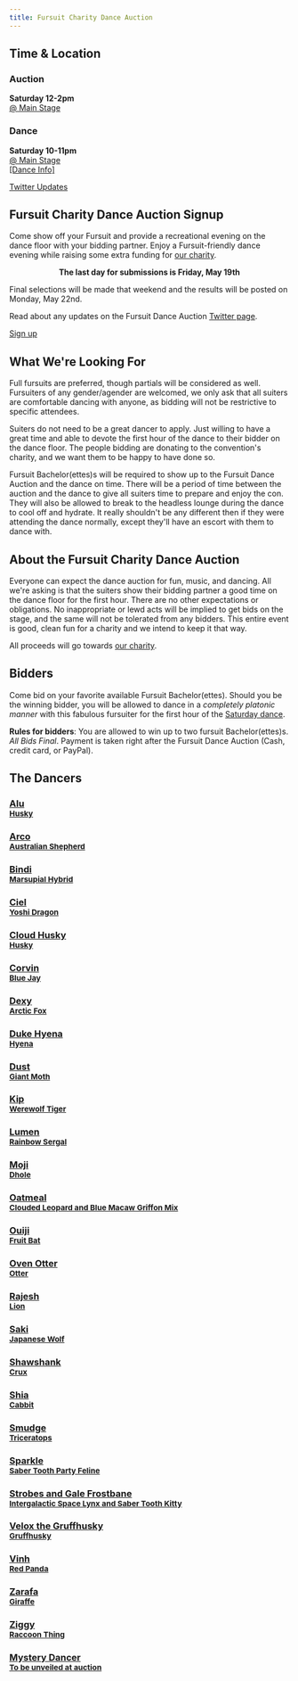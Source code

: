 ```yaml
---
title: Fursuit Charity Dance Auction
---
```

<div class="page-wrapper"><div class="one_full textcenter"><h2><span>Time &amp; Location</span></h2><div class="page-wrapper"><div class="one_half">
<div class="skivdiv-content">
<h3>Auction</h3>
<p><strong>Saturday 12-2pm</strong><br>
<a href="https://www.goblfc.org/events/map/">@ Main Stage</a></p>
<div class="clear"></div>
</div>
</div>
<div class="one_half last">
<div class="skivdiv-content">
<h3>Dance</h3>
<p><strong>Saturday 10-11pm</strong><br>
<a href="https://www.goblfc.org/events/map/">@ Main Stage</a><br>
<a href="https://www.goblfc.org/events/dance/">[Dance Info]</a></p>
<div class="clear"></div>
</div>
</div>
<p><a class="button" href="https://twitter.com/bldanceauction" target="_blank" rel="noopener noreferrer">Twitter Updates</a></p>
<div class="clear"></div></div></div>

<div class="one_full hide"><h2><span>Fursuit Charity Dance Auction Signup</span></h2><div class="page-wrapper"><p>Come show off your Fursuit and provide a recreational evening on the dance floor with your bidding partner. Enjoy a Fursuit-friendly dance evening while raising some extra funding for <a href="https://www.goblfc.org/charity/">our charity</a>.</p>
<p><strong style="display: block; text-align: center;">The last day for submissions is Friday, May 19th</strong></p>
<p>Final selections will be made that weekend and the results will be posted on Monday, May 22nd.</p>
<p>Read about any updates on the Fursuit Dance Auction <a href="https://twitter.com/bldanceauction" target="_blank" rel="noopener noreferrer">Twitter page</a>.</p>
<p class="textcenter"><a class="button" href="https://docs.google.com/forms/d/1ZMLDSZiQDsZlqMmXFnfA6wTXS6hjgAov_i2RBj1_JrQ/viewform?edit_requested=true" target="_blank" rel="noopener noreferrer">Sign up</a></p>
<div class="clear"></div></div></div>

<div class="one_full hide"><h2><span>What We're Looking For</span></h2><div class="page-wrapper"><p>Full fursuits are preferred, though partials will be considered as well. Fursuiters of any&nbsp;gender/agender are welcomed, we only ask that all suiters are comfortable dancing with anyone, as bidding will not be restrictive to specific attendees.</p>
<p>Suiters do not need to be a great dancer to apply. Just willing to have a great time and able to devote the first hour of the dance to their bidder on the dance floor. The people bidding are donating to the convention's charity, and we want them to be happy to have done so.</p>
<p>Fursuit Bachelor(ettes)s will be required to show up to the Fursuit Dance Auction and the dance on time. There will be a period of time between the auction and the dance to give all suiters time to prepare and enjoy the con. They will also be allowed to break to the headless lounge during the dance to cool off and hydrate. It really shouldn't be any different then if they were attending the dance normally, except they'll have an escort with them to dance with.</p>
<div class="clear"></div></div></div>

<div class="one_full"><h2><span>About the Fursuit Charity Dance Auction</span></h2><div class="page-wrapper"><p>Everyone can expect the dance auction for fun, music, and dancing. All we're asking is that the suiters show their bidding partner a good time on the dance floor for the first hour. There are no other expectations or obligations. No inappropriate or lewd acts will be implied to get bids on the stage, and the same will not be tolerated from any bidders. This entire event is good, clean fun for a charity and we intend to keep it that way.</p>
<p>All proceeds will go towards <a href="https://www.goblfc.org/charity/">our charity</a>.</p>
<div class="clear"></div></div></div>

<div class="one_full"><h2><span>Bidders</span></h2><div class="page-wrapper"><p>Come bid on your favorite available Fursuit Bachelor(ettes). Should you be the winning bidder, you will be allowed to dance in a <em>completely platonic manner</em> with this fabulous fursuiter for the first hour of the <a href="https://www.goblfc.org/events/dance/">Saturday dance</a>.</p>
<p><strong>Rules for bidders</strong>: You are allowed to win up to two fursuit Bachelor(ettes)s. <em>All Bids Final</em>. Payment is taken right after the Fursuit Dance Auction (Cash, credit card, or PayPal).</p>
<div class="clear"></div></div></div>

<div class="one_full card-button dancer-cards"><h2><span>The Dancers</span></h2><div class="page-wrapper">
<div class="chunk-bucket one_third" style="background-image:url(/wp-content/uploads/dancer_alu.jpg);"><div class="bucket-wrap"><a class="bucket-lynx" href="https://twitter.com/AluBurstow" target="_blank" title="Alu<br><small>Husky</small>" style="background-image:url();"></a><h3 class="bucket-title"><a href="https://twitter.com/AluBurstow" target="_blank" title="Alu<br><small>Husky</small>">Alu<br><small>Husky</small></a></h3><div class="clear"></div></div></div>
<div class="chunk-bucket one_third" style="background-image:url(/wp-content/uploads/dancer_arco.jpg);"><div class="bucket-wrap"><a class="bucket-lynx" href="https://twitter.com/ArcoShep" target="_blank" title="Arco<br><small>Australian Shepherd</small>" style="background-image:url();"></a><h3 class="bucket-title"><a href="https://twitter.com/ArcoShep" target="_blank" title="Arco<br><small>Australian Shepherd</small>">Arco<br><small>Australian Shepherd</small></a></h3><div class="clear"></div></div></div>
<div class="chunk-bucket one_third" style="background-image:url(/wp-content/uploads/dancer_bindi.jpg);"><div class="bucket-wrap"><a class="bucket-lynx" href="https://twitter.com/Bindi_Swagtail" target="_blank" title="Bindi<br><small>Marsupial Hybrid</small>" style="background-image:url();"></a><h3 class="bucket-title"><a href="https://twitter.com/Bindi_Swagtail" target="_blank" title="Bindi<br><small>Marsupial Hybrid</small>">Bindi<br><small>Marsupial Hybrid</small></a></h3><div class="clear"></div></div></div>
<div class="chunk-bucket one_third" style="background-image:url(/wp-content/uploads/dancer_ciel.jpg);"><div class="bucket-wrap"><a class="bucket-lynx" href="https://twitter.com/wataameron" target="_blank" title="Ciel<br><small>Yoshi Dragon</small>" style="background-image:url();"></a><h3 class="bucket-title"><a href="https://twitter.com/wataameron" target="_blank" title="Ciel<br><small>Yoshi Dragon</small>">Ciel<br><small>Yoshi Dragon</small></a></h3><div class="clear"></div></div></div>
<div class="chunk-bucket one_third" style="background-image:url(/wp-content/uploads/dancer_cloudhusky.jpg);"><div class="bucket-wrap"><a class="bucket-lynx" href="https://twitter.com/Cloud1516" target="_blank" title="Cloud Husky<br><small>Husky</small>" style="background-image:url();"></a><h3 class="bucket-title"><a href="https://twitter.com/Cloud1516" target="_blank" title="Cloud Husky<br><small>Husky</small>">Cloud Husky<br><small>Husky</small></a></h3><div class="clear"></div></div></div>
<div class="chunk-bucket one_third" style="background-image:url(/wp-content/uploads/dancer_corvin.jpg);"><div class="bucket-wrap"><a class="bucket-lynx" href="https://twitter.com/CorvinBirdy" target="_blank" title="Corvin<br><small>Blue Jay</small>" style="background-image:url();"></a><h3 class="bucket-title"><a href="https://twitter.com/CorvinBirdy" target="_blank" title="Corvin<br><small>Blue Jay</small>">Corvin<br><small>Blue Jay</small></a></h3><div class="clear"></div></div></div>
<div class="chunk-bucket one_third" style="background-image:url(/wp-content/uploads/dancer_dexy.jpg);"><div class="bucket-wrap"><a class="bucket-lynx" href="https://twitter.com/ChanDexy" target="_blank" title="Dexy<br><small>Arctic Fox</small>" style="background-image:url();"></a><h3 class="bucket-title"><a href="https://twitter.com/ChanDexy" target="_blank" title="Dexy<br><small>Arctic Fox</small>">Dexy<br><small>Arctic Fox</small></a></h3><div class="clear"></div></div></div>
<div class="chunk-bucket one_third" style="background-image:url(/wp-content/uploads/dancer_dukehyena.jpg);"><div class="bucket-wrap"><a class="bucket-lynx" href="https://twitter.com/DukeHyena" target="_blank" title="Duke Hyena<br><small>Hyena</small>" style="background-image:url();"></a><h3 class="bucket-title"><a href="https://twitter.com/DukeHyena" target="_blank" title="Duke Hyena<br><small>Hyena</small>">Duke Hyena<br><small>Hyena</small></a></h3><div class="clear"></div></div></div>
<div class="chunk-bucket one_third" style="background-image:url(/wp-content/uploads/dancer_dust.jpg);"><div class="bucket-wrap"><a class="bucket-lynx" href="https://twitter.com/Fanimal_Cre8tn" target="_blank" title="Dust<br><small>Giant Moth</small>" style="background-image:url();"></a><h3 class="bucket-title"><a href="https://twitter.com/Fanimal_Cre8tn" target="_blank" title="Dust<br><small>Giant Moth</small>">Dust<br><small>Giant Moth</small></a></h3><div class="clear"></div></div></div>
<div class="chunk-bucket one_third" style="background-image:url(/wp-content/uploads/dancer_kip.jpg);"><div class="bucket-wrap"><a class="bucket-lynx" href="https://twitter.com/TigerSquat" target="_blank" title="Kip<br><small>Werewolf Tiger</small>" style="background-image:url();"></a><h3 class="bucket-title"><a href="https://twitter.com/TigerSquat" target="_blank" title="Kip<br><small>Werewolf Tiger</small>">Kip<br><small>Werewolf Tiger</small></a></h3><div class="clear"></div></div></div>
<div class="chunk-bucket one_third" style="background-image:url(/wp-content/uploads/dancer_lumen.jpg);"><div class="bucket-wrap"><a class="bucket-lynx" href="https://twitter.com/LumenSergal" target="_blank" title="Lumen<br><small>Rainbow Sergal</small>" style="background-image:url();"></a><h3 class="bucket-title"><a href="https://twitter.com/LumenSergal" target="_blank" title="Lumen<br><small>Rainbow Sergal</small>">Lumen<br><small>Rainbow Sergal</small></a></h3><div class="clear"></div></div></div>
<div class="chunk-bucket one_third" style="background-image:url(/wp-content/uploads/dancer_moji.jpg);"><div class="bucket-wrap"><a class="bucket-lynx" href="https://twitter.com/MojiTheDhole" target="_blank" title="Moji<br><small>Dhole</small>" style="background-image:url();"></a><h3 class="bucket-title"><a href="https://twitter.com/MojiTheDhole" target="_blank" title="Moji<br><small>Dhole</small>">Moji<br><small>Dhole</small></a></h3><div class="clear"></div></div></div>
<div class="chunk-bucket one_third" style="background-image:url(/wp-content/uploads/dancer_oatmeal.jpg);"><div class="bucket-wrap"><a class="bucket-lynx" href="https://twitter.com/Ceeotu" target="_blank" title="Oatmeal<br><small>Clouded Leopard and Blue Macaw Griffon Mix</small>" style="background-image:url();"></a><h3 class="bucket-title"><a href="https://twitter.com/Ceeotu" target="_blank" title="Oatmeal<br><small>Clouded Leopard and Blue Macaw Griffon Mix</small>">Oatmeal<br><small>Clouded Leopard and Blue Macaw Griffon Mix</small></a></h3><div class="clear"></div></div></div>
<div class="chunk-bucket one_third" style="background-image:url(/wp-content/uploads/dancer_ouiji.jpg);"><div class="bucket-wrap"><a class="bucket-lynx" href="https://twitter.com/Ouiji314" target="_blank" title="Ouiji<br><small>Fruit Bat</small>" style="background-image:url();"></a><h3 class="bucket-title"><a href="https://twitter.com/Ouiji314" target="_blank" title="Ouiji<br><small>Fruit Bat</small>">Ouiji<br><small>Fruit Bat</small></a></h3><div class="clear"></div></div></div>
<div class="chunk-bucket one_third" style="background-image:url(/wp-content/uploads/dancer_ovenotter.jpg);"><div class="bucket-wrap"><a class="bucket-lynx" href="https://twitter.com/OvenOtter" target="_blank" title="Oven Otter<br><small>Otter</small>" style="background-image:url();"></a><h3 class="bucket-title"><a href="https://twitter.com/OvenOtter" target="_blank" title="Oven Otter<br><small>Otter</small>">Oven Otter<br><small>Otter</small></a></h3><div class="clear"></div></div></div>
<div class="chunk-bucket one_third" style="background-image:url(/wp-content/uploads/dancer_rajeshsingh.jpg);"><div class="bucket-wrap"><a class="bucket-lynx" href="https://twitter.com/RajeshTheLion" target="_blank" title="Rajesh<br><small>Lion</small>" style="background-image:url();"></a><h3 class="bucket-title"><a href="https://twitter.com/RajeshTheLion" target="_blank" title="Rajesh<br><small>Lion</small>">Rajesh<br><small>Lion</small></a></h3><div class="clear"></div></div></div>
<div class="chunk-bucket one_third" style="background-image:url(/wp-content/uploads/dancer_saki.jpg);"><div class="bucket-wrap"><a class="bucket-lynx" href="https://twitter.com/_Garasaki" target="_blank" title="Saki<br><small>Japanese Wolf</small>" style="background-image:url();"></a><h3 class="bucket-title"><a href="https://twitter.com/_Garasaki" target="_blank" title="Saki<br><small>Japanese Wolf</small>">Saki<br><small>Japanese Wolf</small></a></h3><div class="clear"></div></div></div>
<div class="chunk-bucket one_third" style="background-image:url(/wp-content/uploads/dancer_shawshank.jpg);"><div class="bucket-wrap"><a class="bucket-lynx" href="https://twitter.com/Shawshank_Crux" target="_blank" title="Shawshank<br><small>Crux</small>" style="background-image:url();"></a><h3 class="bucket-title"><a href="https://twitter.com/Shawshank_Crux" target="_blank" title="Shawshank<br><small>Crux</small>">Shawshank<br><small>Crux</small></a></h3><div class="clear"></div></div></div>
<div class="chunk-bucket one_third" style="background-image:url(/wp-content/uploads/dancer_shia.jpg);"><div class="bucket-wrap"><a class="bucket-lynx" href="https://twitter.com/ShiaCabbit" target="_blank" title="Shia<br><small>Cabbit</small>" style="background-image:url();"></a><h3 class="bucket-title"><a href="https://twitter.com/ShiaCabbit" target="_blank" title="Shia<br><small>Cabbit</small>">Shia<br><small>Cabbit</small></a></h3><div class="clear"></div></div></div>
<div class="chunk-bucket one_third" style="background-image:url(/wp-content/uploads/dancer_smudge.jpg);"><div class="bucket-wrap"><a class="bucket-lynx" href="https://twitter.com/overzen" target="_blank" title="Smudge<br><small>Triceratops</small>" style="background-image:url();"></a><h3 class="bucket-title"><a href="https://twitter.com/overzen" target="_blank" title="Smudge<br><small>Triceratops</small>">Smudge<br><small>Triceratops</small></a></h3><div class="clear"></div></div></div>
<div class="chunk-bucket one_third" style="background-image:url(/wp-content/uploads/dancer_sparkle.jpg);"><div class="bucket-wrap"><a class="bucket-lynx" href="https://twitter.com/SparkleSaber" target="_blank" title="Sparkle<br><small>Saber Tooth Party Feline</small>" style="background-image:url();"></a><h3 class="bucket-title"><a href="https://twitter.com/SparkleSaber" target="_blank" title="Sparkle<br><small>Saber Tooth Party Feline</small>">Sparkle<br><small>Saber Tooth Party Feline</small></a></h3><div class="clear"></div></div></div>
<div class="chunk-bucket one_third" style="background-image:url(/wp-content/uploads/dancer_strobesgalefrostbane.jpg);"><div class="bucket-wrap"><a class="bucket-lynx" href="https://twitter.com/NexusFolf" target="_blank" title="Strobes and Gale Frostbane<br><small>Intergalactic Space Lynx and Saber Tooth Kitty</small>" style="background-image:url();"></a><h3 class="bucket-title"><a href="https://twitter.com/NexusFolf" target="_blank" title="Strobes and Gale Frostbane<br><small>Intergalactic Space Lynx and Saber Tooth Kitty</small>">Strobes and Gale Frostbane<br><small>Intergalactic Space Lynx and Saber Tooth Kitty</small></a></h3><div class="clear"></div></div></div>
<div class="chunk-bucket one_third" style="background-image:url(/wp-content/uploads/dancer_veloxgruffhusky.jpg);"><div class="bucket-wrap"><a class="bucket-lynx" href="https://twitter.com/Leon_the_Fox" target="_blank" title="Velox the Gruffhusky<br><small>Gruffhusky</small>" style="background-image:url();"></a><h3 class="bucket-title"><a href="https://twitter.com/Leon_the_Fox" target="_blank" title="Velox the Gruffhusky<br><small>Gruffhusky</small>">Velox the Gruffhusky<br><small>Gruffhusky</small></a></h3><div class="clear"></div></div></div>
<div class="chunk-bucket one_third" style="background-image:url(/wp-content/uploads/dancer_vinh.jpg);"><div class="bucket-wrap"><a class="bucket-lynx" href="https://twitter.com/vinhtonfirefox" target="_blank" title="Vinh<br><small>Red Panda</small>" style="background-image:url();"></a><h3 class="bucket-title"><a href="https://twitter.com/vinhtonfirefox" target="_blank" title="Vinh<br><small>Red Panda</small>">Vinh<br><small>Red Panda</small></a></h3><div class="clear"></div></div></div>
<div class="chunk-bucket one_third" style="background-image:url(/wp-content/uploads/dancer_zarafa.jpg);"><div class="bucket-wrap"><a class="bucket-lynx" href="https://twitter.com/Zarafagiraffe" target="_blank" title="Zarafa<br><small>Giraffe</small>" style="background-image:url();"></a><h3 class="bucket-title"><a href="https://twitter.com/Zarafagiraffe" target="_blank" title="Zarafa<br><small>Giraffe</small>">Zarafa<br><small>Giraffe</small></a></h3><div class="clear"></div></div></div>
<div class="chunk-bucket one_third" style="background-image:url(/wp-content/uploads/dancer_ziggy.jpg);"><div class="bucket-wrap"><a class="bucket-lynx" href="https://twitter.com/ZigZaggyZagg" target="_blank" title="Ziggy<br><small>Raccoon Thing</small>" style="background-image:url();"></a><h3 class="bucket-title"><a href="https://twitter.com/ZigZaggyZagg" target="_blank" title="Ziggy<br><small>Raccoon Thing</small>">Ziggy<br><small>Raccoon Thing</small></a></h3><div class="clear"></div></div></div>
<div class="chunk-bucket one_third" style="background-image:url(/wp-content/uploads/dancer_mystery.jpg);"><div class="bucket-wrap"><a class="bucket-lynx" href="#" title="Mystery Dancer<br><small>To be unveiled at auction</small>" style="background-image:url();"></a><h3 class="bucket-title"><a href="#" title="Mystery Dancer<br><small>To be unveiled at auction</small>">Mystery Dancer<br><small>To be unveiled at auction</small></a></h3><div class="clear"></div></div></div>
<div class="clear"></div></div></div></div>